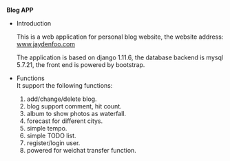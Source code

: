 **Blog APP**
- Introduction  

    This is a web application for personal blog website,
    the website address: www.jaydenfoo.com
    
    The application is based on django 1.11.6,
    the database backend is mysql 5.7.21,
    the front end is powered by bootstrap.


- Functions  
    It support the following functions:
    1. add/change/delete blog.
    2. blog support comment, hit count.
    3. album to show photos as waterfall.
    4. forecast for different citys. 
    5. simple tempo.
    6. simple TODO list.
    7. register/login user. 
    8. powered for weichat transfer function.
